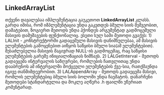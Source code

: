 ## LinkedArrayList
თქვენი დავალებაა იმპლემენტაცია გაუკეთოთ **LinkedArrayList** კლასს. გარდა იმისა, რომ იმპლემენტაცია უნდა გაკეთდეს ბმული სიის მეშვეობით, დამატებით, ზოგიერთ მეთოდს უნდა ჰქონდეს არგუმენტად გადმოცემული მასივის დამუშავების ფუნქიონალიც. ესეთი სულ სამი მეთოდი გვაქვს: 1) LALInit - კონსტრუქტორში გადაცემული მასივის დანიშნულებაა, ამ მასივის ელემენტების გამოყენებით აიწყოს საწყისი ბმული სია(ამ ელემენტებით). შესაძლებელია მასივის მაგივრად NULL-ის გადმოცემაც, რაც საწყისი ელემენტების გარეშე ინიციალიზაციას ნიშნავს. 2) LALGetInterval - მეთოდს გადაეცემა ინტერვალის საზღვრები, რომლების ჩათვლითაც უნდა დააბრუნოს ამ ინტერვალში მოქცეული ელემენტების ქვე-სია, რათქმაუნდა იგივე თანმიმდევრობით. 3) LALAppendArray - მეთოდს გადაეცემა მასივი, რომლის ელემენტებიც ბმული სიის ბოლოში უნდა ჩაემატოს. დანარჩენი მეთოდები სტანდარტულია და მოკლე აღწერა .h ფაილში უწერიათ კომენტარად.


